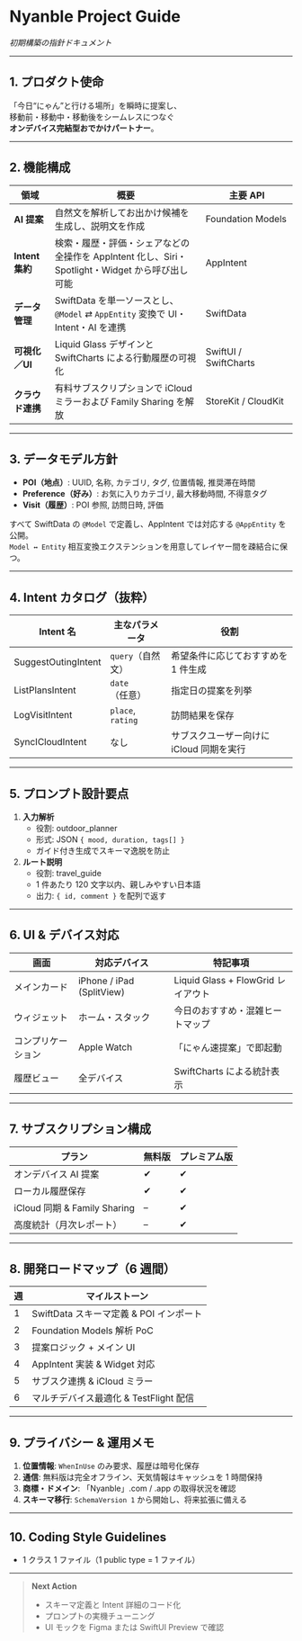 # Nyanble Project Guide  
*初期構築の指針ドキュメント*  

---

## 1. プロダクト使命
「今日“にゃん”と行ける場所」を瞬時に提案し、  
移動前・移動中・移動後をシームレスにつなぐ  
**オンデバイス完結型おでかけパートナー**。

---

## 2. 機能構成

| 領域 | 概要 | 主要 API |
|------|------|----------|
| **AI 提案** | 自然文を解析してお出かけ候補を生成し、説明文を作成 | Foundation Models |
| **Intent 集約** | 検索・履歴・評価・シェアなどの全操作を AppIntent 化し、Siri・Spotlight・Widget から呼び出し可能 | AppIntent |
| **データ管理** | SwiftData を単一ソースとし、`@Model` ⇄ `AppEntity` 変換で UI・Intent・AI を連携 | SwiftData |
| **可視化／UI** | Liquid Glass デザインと SwiftCharts による行動履歴の可視化 | SwiftUI / SwiftCharts |
| **クラウド連携** | 有料サブスクリプションで iCloud ミラーおよび Family Sharing を解放 | StoreKit / CloudKit |

---

## 3. データモデル方針

- **POI（地点）**: UUID, 名称, カテゴリ, タグ, 位置情報, 推奨滞在時間  
- **Preference（好み）**: お気に入りカテゴリ, 最大移動時間, 不得意タグ  
- **Visit（履歴）**: POI 参照, 訪問日時, 評価  

すべて SwiftData の `@Model` で定義し、AppIntent では対応する `@AppEntity` を公開。  
`Model ↔ Entity` 相互変換エクステンションを用意してレイヤー間を疎結合に保つ。

---

## 4. Intent カタログ（抜粋）

| Intent 名 | 主なパラメータ | 役割 |
|-----------|---------------|------|
| SuggestOutingIntent | `query`（自然文） | 希望条件に応じておすすめを 1 件生成 |
| ListPlansIntent | `date`（任意） | 指定日の提案を列挙 |
| LogVisitIntent | `place`, `rating` | 訪問結果を保存 |
| SyncICloudIntent | なし | サブスクユーザー向けに iCloud 同期を実行 |

---

## 5. プロンプト設計要点

1. **入力解析**  
   - 役割: outdoor_planner  
   - 形式: JSON `{ mood, duration, tags[] }`  
   - ガイド付き生成でスキーマ逸脱を防止  
2. **ルート説明**  
   - 役割: travel_guide  
   - 1 件あたり 120 文字以内、親しみやすい日本語  
   - 出力: `{ id, comment }` を配列で返す

---

## 6. UI & デバイス対応

| 画面 | 対応デバイス | 特記事項 |
|------|-------------|----------|
| メインカード | iPhone / iPad (SplitView) | Liquid Glass + FlowGrid レイアウト |
| ウィジェット | ホーム・スタック | 今日のおすすめ・混雑ヒートマップ |
| コンプリケーション | Apple Watch | 「にゃん速提案」で即起動 |
| 履歴ビュー | 全デバイス | SwiftCharts による統計表示 |

---

## 7. サブスクリプション構成

| プラン | 無料版 | プレミアム版 |
|--------|--------|--------------|
| オンデバイス AI 提案 | ✔ | ✔ |
| ローカル履歴保存 | ✔ | ✔ |
| iCloud 同期 & Family Sharing | – | ✔ |
| 高度統計（月次レポート） | – | ✔ |

---

## 8. 開発ロードマップ（6 週間）

| 週 | マイルストーン |
|----|----------------|
| 1 | SwiftData スキーマ定義 & POI インポート |
| 2 | Foundation Models 解析 PoC |
| 3 | 提案ロジック + メイン UI |
| 4 | AppIntent 実装 & Widget 対応 |
| 5 | サブスク連携 & iCloud ミラー |
| 6 | マルチデバイス最適化 & TestFlight 配信 |

---

## 9. プライバシー & 運用メモ

1. **位置情報**: `WhenInUse` のみ要求、履歴は暗号化保存  
2. **通信**: 無料版は完全オフライン、天気情報はキャッシュを 1 時間保持  
3. **商標・ドメイン**: 「Nyanble」.com / .app の取得状況を確認  
4. **スキーマ移行**: `SchemaVersion 1` から開始し、将来拡張に備える  

---

## 10. Coding Style Guidelines

- 1 クラス 1 ファイル（1 public type = 1 ファイル）

---

> **Next Action**  
> - スキーマ定義と Intent 詳細のコード化  
> - プロンプトの実機チューニング  
> - UI モックを Figma または SwiftUI Preview で確認